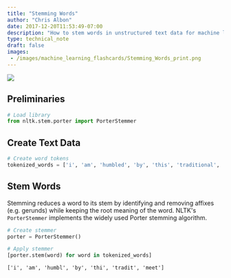 ```yaml
---
title: "Stemming Words"
author: "Chris Albon"
date: 2017-12-20T11:53:49-07:00
description: "How to stem words in unstructured text data for machine learning in Python."
type: technical_note
draft: false
images:
 - /images/machine_learning_flashcards/Stemming_Words_print.png
---
```

<a alt="Stemming Words" href="https://machinelearningflashcards.com">
    <img src="/images/machine_learning_flashcards/Stemming_Words_print.png" class="flashcard center-block">
</a>

## Preliminaries


```python
# Load library
from nltk.stem.porter import PorterStemmer
```

## Create Text Data


```python
# Create word tokens
tokenized_words = ['i', 'am', 'humbled', 'by', 'this', 'traditional', 'meeting']
```

## Stem Words

Stemming reduces a word to its stem by identifying and removing affixes (e.g. gerunds) while keeping the root meaning of the word. NLTK's `PorterStemmer` implements the widely used Porter stemming algorithm.


```python
# Create stemmer
porter = PorterStemmer()

# Apply stemmer
[porter.stem(word) for word in tokenized_words]
```




    ['i', 'am', 'humbl', 'by', 'thi', 'tradit', 'meet']


